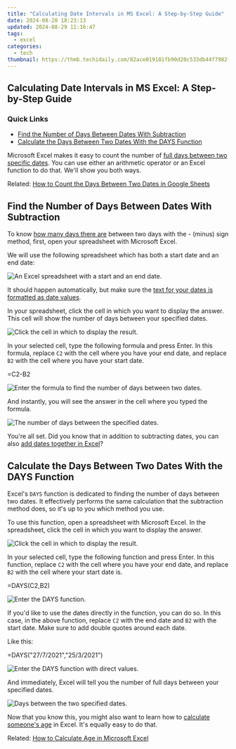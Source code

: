 ```yaml
---
title: "Calculating Date Intervals in MS Excel: A Step-by-Step Guide"
date: 2024-08-28 18:23:13
updated: 2024-08-29 11:16:47
tags:
  - excel
categories:
  - tech
thumbnail: https://thmb.techidaily.com/82ace019181fb90d20c533db44f7982f837c984d09bf52bb3d1445c9e89ae06d.jpg
---
```


## Calculating Date Intervals in MS Excel: A Step-by-Step Guide

### Quick Links

* [Find the Number of Days Between Dates With Subtraction](https://facebook-record-videos.techidaily.com/new-mastering-youtube-sounds-4-top-budget-friendly-apps/)
* [Calculate the Days Between Two Dates With the DAYS Function](https://extra-hints.techidaily.com/new-clean-slate-creations-guide-to-the-psx-eraser-tool/)

 Microsoft Excel makes it easy to count the number of [full days between two specific dates](https://phone-solutions.techidaily.com/best-android-data-recovery-undelete-lost-music-from-nova-y71-by-fonelab-android-recover-music/). You can use either an arithmetic operator or an Excel function to do that. We'll show you both ways.

Related: [How to Count the Days Between Two Dates in Google Sheets](https://phone-solutions.techidaily.com/best-android-data-recovery-undelete-lost-music-from-nova-y71-by-fonelab-android-recover-music/) 

##  Find the Number of Days Between Dates With Subtraction

 To know [how many days there are](https://youtube-web.techidaily.com/ed-2024-approved-ultimate-guide-to-the-best-10-video-saving-devices/) between two days with the - (minus) sign method, first, open your spreadsheet with Microsoft Excel.

 We will use the following spreadsheet which has both a start date and an end date:

![An Excel spreadsheet with a start and an end date.](https://static1.howtogeekimages.com/wordpress/wp-content/uploads/2021/11/1-find-days-spreadsheet.png) 

 It should happen automatically, but make sure the [text for your dates is formatted as date values](https://screen-mirror.techidaily.com/how-to-screen-mirroring-samsung-galaxy-xcover-7-drfone-by-drfone-android/).

 In your spreadsheet, click the cell in which you want to display the answer. This cell will show the number of days between your specified dates.

![Click the cell in which to display the result.](https://static1.howtogeekimages.com/wordpress/wp-content/uploads/2021/11/2-select-cell.png) 

 In your selected cell, type the following formula and press Enter. In this formula, replace `C2` with the cell where you have your end date, and replace `B2` with the cell where you have your start date.

=C2-B2

![Enter the formula to find the number of days between two dates.](https://static1.howtogeekimages.com/wordpress/wp-content/uploads/2021/11/3-enter-days-formula.png) 

 And instantly, you will see the answer in the cell where you typed the formula.

![The number of days between the specified dates.](https://static1.howtogeekimages.com/wordpress/wp-content/uploads/2021/11/4-days-answer.png) 

 You're all set. Did you know that in addition to subtracting dates, you can also [add dates together in Excel](https://change-location.techidaily.com/guide-how-to-unbrick-a-bricked-vivo-s17-pro-phone-drfone-by-drfone-fix-android-problems-fix-android-problems/)?

##  Calculate the Days Between Two Dates With the DAYS Function

 Excel's `DAYS` function is dedicated to finding the number of days between two dates. It effectively performs the same calculation that the subtraction method does, so it's up to you which method you use.

 To use this function, open a spreadsheet with Microsoft Excel. In the spreadsheet, click the cell in which you want to display the answer.

![Click the cell in which to display the result.](https://static1.howtogeekimages.com/wordpress/wp-content/uploads/2021/11/2-select-cell.png) 

 In your selected cell, type the following function and press Enter. In this function, replace `C2` with the cell where you have your end date, and replace `B2` with the cell where your start date is.

=DAYS(C2,B2)

![Enter the DAYS function.](https://static1.howtogeekimages.com/wordpress/wp-content/uploads/2021/11/5-enter-days-function.png) 

 If you'd like to use the dates directly in the function, you can do so. In this case, in the above function, replace `C2` with the end date and `B2` with the start date. Make sure to add double quotes around each date.

 Like this:

=DAYS("27/7/2021","25/3/2021")

![Enter the DAYS function with direct values.](https://static1.howtogeekimages.com/wordpress/wp-content/uploads/2021/11/6-enter-days-function-with-direct-values.png) 

 And immediately, Excel will tell you the number of full days between your specified dates.

![Days between the two specified dates.](https://static1.howtogeekimages.com/wordpress/wp-content/uploads/2021/11/7-days-result.png) 

 Now that you know this, you might also want to learn how to [calculate someone's age](https://youtube-data.techidaily.com/n-2024-explore-the-best-historian-content-top-10-youtube-recommendations/) in Excel. It's equally easy to do that.

Related: [How to Calculate Age in Microsoft Excel](https://youtube-data.techidaily.com/n-2024-explore-the-best-historian-content-top-10-youtube-recommendations/)

<ins class="adsbygoogle"
     style="display:block"
     data-ad-format="autorelaxed"
     data-ad-client="ca-pub-7571918770474297"
     data-ad-slot="1223367746"></ins>



<ins class="adsbygoogle"
     style="display:block"
     data-ad-client="ca-pub-7571918770474297"
     data-ad-slot="8358498916"
     data-ad-format="auto"
     data-full-width-responsive="true"></ins>
